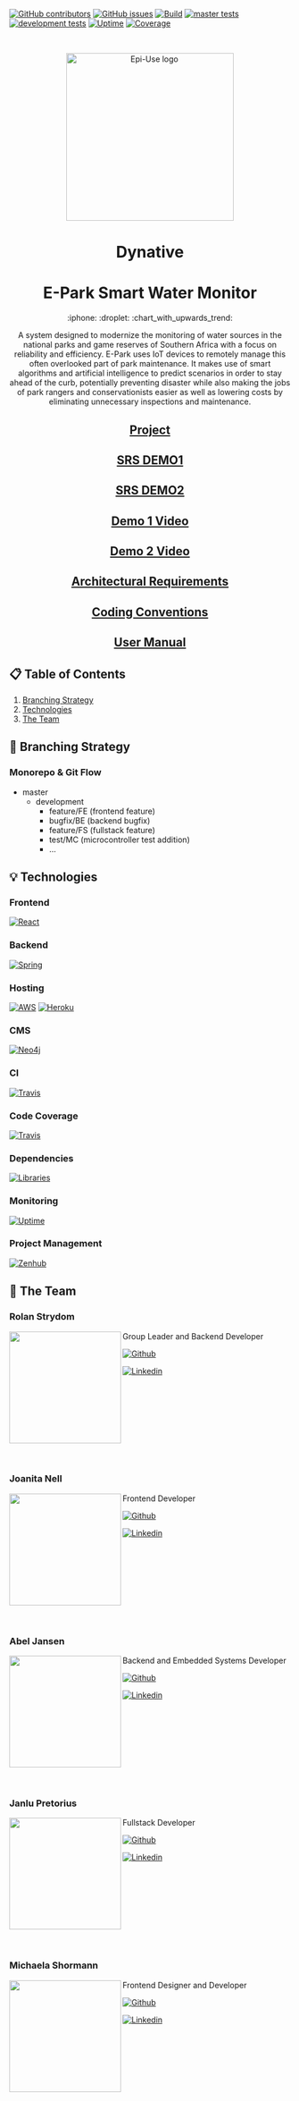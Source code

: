 [![GitHub contributors](https://img.shields.io/github/contributors/COS301-SE-2021/E-Park-Smart-Water-Monitor?color=green&style=flat-square)](https://github.com/COS301-SE-2021/E-Park-Smart-Water-Monitor/graphs/contributors)
[![GitHub issues](https://img.shields.io/github/issues/COS301-SE-2021/E-Park-Smart-Water-Monitor?color=orange&style=flat-square)](https://github.com/COS301-SE-2021/E-Park-Smart-Water-Monitor/issues)
[![Build](https://img.shields.io/github/deployments/COS301-SE-2021/E-Park-Smart-Water-Monitor/e-park-water-monitor?label=build&logo=Heroku&style=flat-square)](https://e-park-water-monitor.herokuapp.com/)
[![master tests](https://img.shields.io/travis/com/COS301-SE-2021/E-Park-Smart-Water-Monitor/master?label=master%20tests&logo=Travis%20CI&style=flat-square&logoColor=white)](https://travis-ci.com/)
[![development tests](https://img.shields.io/travis/com/COS301-SE-2021/E-Park-Smart-Water-Monitor/development?label=development%20tests&logo=Travis%20CI&style=flat-square&logoColor=white)](https://travis-ci.com/)
[![Uptime](https://img.shields.io/uptimerobot/ratio/7/m788292405-312287984b9cb9ab81115749?style=flat-square)](https://uptimerobot.com/dashboard.php#788292405)
[![Coverage](https://img.shields.io/coveralls/github/COS301-SE-2021/E-Park-Smart-Water-Monitor?logo=Coveralls&style=flat-square)](https://coveralls.io/repos/new?name=cos301-se-2021&service=github)


&nbsp;

<a href="https://www.epiuse.com/">
    <p align="center">
<img width="300" src="https://www.epiuse.com/wp-content/uploads/2018/10/Full-Logo.png" alt="Epi-Use logo">
    </p>
</a>

<h1 align="center">
    Dynative
</h1>

<h1 align="center">
    E-Park Smart Water Monitor
</h1>

<p align="center">
    :iphone: :droplet: :chart_with_upwards_trend:
</p>

<p align="center">
    A system designed to modernize the monitoring of water sources in the national parks and game reserves of Southern Africa with a focus on reliability and efficiency. E-Park uses IoT devices to remotely manage this often overlooked part of park maintenance. It makes use of smart algorithms and artificial intelligence to predict scenarios in order to stay ahead of the curb, potentially preventing disaster while also making the jobs of park rangers and conservationists easier as well as lowering costs by eliminating unnecessary inspections and maintenance.
</p>

<h2 align="center">
  <a href="https://github.com/COS301-SE-2021/E-Park-Smart-Water-Monitor/projects/1">Project</a>
</h2>
<h2 align="center">
  <a href="https://drive.google.com/drive/folders/1JtEAoGzD2fdj7B_4H0G4I81tGimblV0U?usp=sharing">SRS DEMO1</a>
</h2>
<h2 align="center">
  <a href="https://drive.google.com/file/d/1eYDnP1ZH6MrjI-vtNwXcEte5t2FGeRKM/view?usp=sharing">SRS DEMO2</a>
</h2>

<h2 align="center">
  <a href="https://drive.google.com/drive/folders/1HRHIfULwivVIk_WgBqOFxxoT9gDwKCS2?usp=sharing">Demo 1 Video</a>
    </h2>
    <h2 align="center">
  <a href="https://drive.google.com/file/d/1Ds8C3er5Sx-DwE-YOBukBnnUfCPg21uE/view?usp=sharing">Demo 2 Video</a>
    </h2>
<h2 align="center">
     <a href="https://drive.google.com/file/d/1U8JDr8H05c1e-gPeMpEPL77sP1rnBMQd/view?usp=sharing">Architectural Requirements</a>
    </h2>
<h2 align="center">
  <a href="https://docs.google.com/document/d/1ikdJGD2mMvUbiWejvXX4rgyWX0MuYbJIvR5ABKEp_s8/edit?usp=sharing">Coding Conventions</a>
</h2>
<h2 align="center">
  <a href="https://drive.google.com/file/d/1Y18Sk4Dz5OwFHQn8wr1hL7KSdfy7fHUB/view?usp=sharing">User Manual</a>
</h2>

## 📋 Table of Contents

1. [Branching Strategy](#-branching-strategy)
1. [Technologies](#-technologies)
1. [The Team](#-the-team)



<h2>🔱 Branching Strategy</h2>

<h3>Monorepo & Git Flow</h3>

* master
    * development
        * feature/FE (frontend feature)
        * bugfix/BE (backend bugfix)
        * feature/FS (fullstack feature)
        * test/MC (microcontroller test addition)
        * ...

<h2>💡 Technologies</h2>

<h3>Frontend</h3>

[![React](https://img.shields.io/badge/React-%2361dafb?style=for-the-badge&logo=React&logoColor=61dafb&color=20232a)](https://reactjs.org/)

<h3>Backend</h3>

[![Spring](https://img.shields.io/badge/Springboot-%2361dafb?style=for-the-badge&logo=Spring&logoColor=white&color=#6db33f)](https://spring.io/)

<h3>Hosting</h3>

[![AWS](https://img.shields.io/badge/aws-%2361dafb?style=for-the-badge&logo=Amazon%20AWS&logoColor=white&color=FF9900)](https://aws.amazon.com/)
[![Heroku](https://img.shields.io/badge/Heroku-%2361dafb?style=for-the-badge&logo=Heroku&logoColor=white&color=634987)](https://www.heroku.com/)

<h3>CMS</h3>

[![Neo4j](https://img.shields.io/badge/Neo4j-%2361dafb?style=for-the-badge&logo=Neo4j&logoColor=61dafb&color=008CC1)](https://neo4j.com/)

<h3>CI</h3>

[![Travis](https://img.shields.io/badge/Travis%20CI-%2361dafb?style=for-the-badge&logo=Travis%20CI&logoColor=white&color=3EAAAF)](https://travis-ci.com/)

<h3>Code Coverage</h3>

[![Travis](https://img.shields.io/badge/Coveralls-%2361dafb?style=for-the-badge&logo=Coveralls&logoColor=white&color=3F5767)](https://coveralls.io/)

<h3>Dependencies</h3>

[![Libraries](https://img.shields.io/badge/libraries.io-%2361dafb?style=for-the-badge&logo=libraries-dot-io&color=337AB7&logoColor=white)](https://libraries.io/)

<h3>Monitoring</h3>

[![Uptime](https://img.shields.io/badge/uptime%20robot-%2361dafb?style=for-the-badge&color=3bd671)](https://uptimerobot.com/)

<h3>Project Management</h3>

[![Zenhub](https://img.shields.io/badge/zenhub-%2361dafb?style=for-the-badge&logoColor=white&color=4660f9)](https://www.zenhub.com/)




<h2>🐘 The Team</h2>

<h3>Rolan Strydom</h3>

<img src="https://user-images.githubusercontent.com/73602692/115803778-dd422200-a3e1-11eb-8f91-0cb8e5b123a3.jpeg" align="left" width="200px"/> <p>Group Leader and Backend Developer</p> [![Github](https://img.shields.io/badge/github-%2361dafb?style=for-the-badge&logoColor=white&color=161b22&logo=github)](https://github.com/TheySeeMeRolan)

[![Linkedin](https://img.shields.io/badge/linkedin-%2361dafb?style=for-the-badge&logoColor=white&color=0A66C2&logo=Linkedin)](https://www.linkedin.com/in/rolanstrydom/)

<br clear="left"/>

&nbsp;

<h3>Joanita Nell</h3>

<img src="https://camo.githubusercontent.com/764f26fa2cc14f55de66ad8d1f093fb05eb5d120862aa9b414917897ab566c5c/68747470733a2f2f6d656469612d657870312e6c6963646e2e636f6d2f646d732f696d6167652f433444303341514749517a4a476c68445854412f70726f66696c652d646973706c617970686f746f2d736872696e6b5f3830305f3830302f302f313631383932303336343736373f653d3136323434393238303026763d6265746126743d3234395477627a737430575a72314c596537565a70506f595362704d6a3047795146526744534957385351" align="left" width="200px"/> <p>Frontend Developer</p> [![Github](https://img.shields.io/badge/github-%2361dafb?style=for-the-badge&logoColor=white&color=161b22&logo=github)](https://github.com/JoanitaNell)

[![Linkedin](https://img.shields.io/badge/linkedin-%2361dafb?style=for-the-badge&logoColor=white&color=0A66C2&logo=Linkedin)](https://www.linkedin.com/in/joanita-nell-4b8294197/)

<br clear="left"/>

&nbsp;

<h3>Abel Jansen</h3>

<img src="https://media-exp1.licdn.com/dms/image/C4D03AQHQrc4WkijXBg/profile-displayphoto-shrink_200_200/0/1618595111331?e=1628121600&v=beta&t=rGx9epclDkp6efivPN_PeSX3UUCQjbvp85leK7cooYw" align="left" width="200px"/> <p>Backend and Embedded Systems Developer</p> [![Github](https://img.shields.io/badge/github-%2361dafb?style=for-the-badge&logoColor=white&color=161b22&logo=github)](https://github.com/jack-of-blades)

[![Linkedin](https://img.shields.io/badge/linkedin-%2361dafb?style=for-the-badge&logoColor=white&color=0A66C2&logo=Linkedin)](https://www.linkedin.com/in/abel-jansen-b3ba7a20b/)

<br clear="left"/>

&nbsp;

<h3>Janlu Pretorius</h3>

<img src="https://media-exp1.licdn.com/dms/image/C4D03AQGM79za0zrJAQ/profile-displayphoto-shrink_200_200/0/1620078455932?e=1628121600&v=beta&t=QRxKTWQvMmw49wvbm6-Qx8PNoUT_PvR0O_DiifTmU0k" align="left" width="200px"/> <p>Fullstack Developer</p> [![Github](https://img.shields.io/badge/github-%2361dafb?style=for-the-badge&logoColor=white&color=161b22&logo=github)](https://github.com/JLooping)

[![Linkedin](https://img.shields.io/badge/linkedin-%2361dafb?style=for-the-badge&logoColor=white&color=0A66C2&logo=Linkedin)](https://www.linkedin.com/in/janlu-p)

<br clear="left"/>

&nbsp;

<h3>Michaela Shormann</h3>

<img src="https://media-exp1.licdn.com/dms/image/C5603AQG32gtGkTnrIg/profile-displayphoto-shrink_200_200/0/1618576752796?e=1628121600&v=beta&t=eGZDan8xXrgb_NkK1i18TRr00ilYpjtzAL3syDiMQJQ" align="left" width="200px"/> <p>Frontend Designer and Developer</p> [![Github](https://img.shields.io/badge/github-%2361dafb?style=for-the-badge&logoColor=white&color=161b22&logo=github)](https://github.com/glithcy)

[![Linkedin](https://img.shields.io/badge/linkedin-%2361dafb?style=for-the-badge&logoColor=white&color=0A66C2&logo=Linkedin)](https://www.linkedin.com/in/michaela-schormann/)

<br clear="left"/>

&nbsp;
